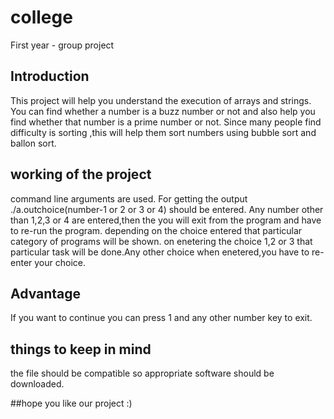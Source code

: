 # college
First year - group project

## Introduction

This project will help you understand the execution of arrays and strings.
You can find whether a number is a buzz number or not and also help you find whether that number is a prime number or not.
Since many people find difficulty is sorting ,this will help them sort numbers using bubble sort and ballon sort.

## working of the project

command line arguments are used.
For getting the output ./a.out<space>choice(number-1 or 2 or 3 or 4) should be entered.
Any number other than 1,2,3 or 4 are entered,then the you will exit from the program and have to re-run the program.
depending on the choice entered that particular category of programs will be shown.
on enetering the choice 1,2 or 3 that particular task will be done.Any other choice when enetered,you have to re-enter your choice.

## Advantage 

If you want to continue you can press 1 and any other number key to exit.

## things to keep in mind
 
the file should be compatible so appropriate software should be downloaded.

##hope you like our project :)

